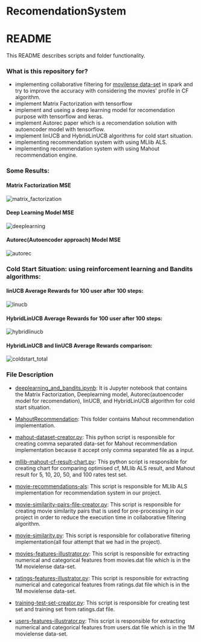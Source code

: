 # RecomendationSystem

# README #

This README describes scripts and folder functionality.

### What is this repository for? ###

*  implementing collaborative filtering for [movilense data-set](https://grouplens.org/datasets/movielens/1m/) in spark and try to improve the accuracy with considering the movies' profile in CF algorithm.
*  implement Matrix Factorization with tensorflow
*  implement and useing a deep learning model for recomendation purpose with tensorflow and keras. 
*  implement Autorec paper which is a recomendation solution with autoencoder model with tensorflow.
*  implement linUCB and HybridLinUCB algorithms for cold start situation. 
*  implementing recommendation system with using MLlib ALS.
*  implementing recommendation system with using Mahout recommendation engine.

### Some Results: ###

#### Matrix Factorization MSE

![matrix_factorization](https://user-images.githubusercontent.com/38594307/55699012-b0f01000-5996-11e9-87b1-2f8ce6a58c6c.png)


#### Deep Learning Model MSE

![deeplearning](https://user-images.githubusercontent.com/38594307/55699033-d2e99280-5996-11e9-8f15-7e4a6cd79bc4.png)

#### Autorec(Autoencoder approach) Model MSE

![autorec](https://user-images.githubusercontent.com/38594307/55698993-99188c00-5996-11e9-821b-6eb714daebda.png)

### Cold Start Situation: using reinforcement learning and Bandits algorithms:

#### linUCB Average Rewards for 100 user after 100 steps:

![linucb](https://user-images.githubusercontent.com/38594307/55698996-a03f9a00-5996-11e9-979a-ce44d93d2398.png)

#### HybridLinUCB Average Rewards for 100 user after 100 steps:

![hybridlinucb](https://user-images.githubusercontent.com/38594307/55698998-a46bb780-5996-11e9-936c-032cf4a86dd0.png)

#### HybridLinUCB and linUCB Average Rewards comparison:

![coldstart_total](https://user-images.githubusercontent.com/38594307/55699003-aa619880-5996-11e9-872c-a503cfbce6b2.png)



### File Description ###

* [deeplearning_and_bandits.ipynb](https://github.com/bemova/RecomendationSystem/blob/master/deeplearning_and_bandits.ipynb): It is Jupyter notebook that contains the Matrix Factorization, Deeplearning model, Autorec(autoencoder model for recomendation), linUCB, and HybridLinUCB algorithm for cold start situation.

* [MahoutRecommendation](https://github.com/bemova/RecomendationSystem/tree/master/MahoutRecommendation/src/main/java): This folder contains Mahout recommendation implementation.

* [mahout-dataset-creator.py](https://github.com/bemova/RecomendationSystem/blob/master/mahout-dataset-creator.py): This python script is responsible for creating comma separated data-set for Mahout recommendation implementation because it accept only comma separated file as a input.

* [mllib-mahout-cf-result-chart.py](https://github.com/bemova/RecomendationSystem/blob/master/mllib-mahout-cf-result-chart.py): This python script is responsible for creating chart for comparing optimised cf, MLlib ALS result, and Mahout result for 5, 10, 20, 50, and 100 rates test set. 

* [movie-recommendations-als](https://github.com/bemova/RecomendationSystem/blob/master/movie-recommendations-als.py): This script is responsible for MLlib ALS implementation for recommendation system in our project.

* [movie-similarity-pairs-file-creator.py](https://github.com/bemova/RecomendationSystem/blob/master/movie-similarity-pairs-file-creator.py): This script is responsible for creating movie similarity pairs that is used for pre-processing in our project in order to reduce the execution time in collaborative filtering algorithm.

* [movie-similarity.py](https://github.com/bemova/RecomendationSystem/blob/master/movie-simillarity.py): This script is responsible for collaborative filtering implementation(all four attempt that we had in the project).

* [movies-features-illustrator.py](https://github.com/bemova/RecomendationSystem/blob/master/movies-features-illustrator.py): This script is responsible for extracting numerical and categorical features from movies.dat file which is in the 1M movielense data-set.

* [ratings-features-illustrator.py](https://github.com/bemova/RecomendationSystem/blob/master/ratings-features-illustrator.py): This script is responsible for extracting numerical and categorical features from ratings.dat file which is in the 1M movielense data-set. 

* [training-test-set-creator.py](https://github.com/bemova/RecomendationSystem/blob/master/training-test-set-creator.py): This script is responsible for creating test set and training set from ratings.dat file.

* [users-features-illustrator.py](https://github.com/bemova/RecomendationSystem/blob/master/users-features-illustrator.py): This script is responsible for extracting numerical and categorical features from users.dat file which is in the 1M movielense data-set.

